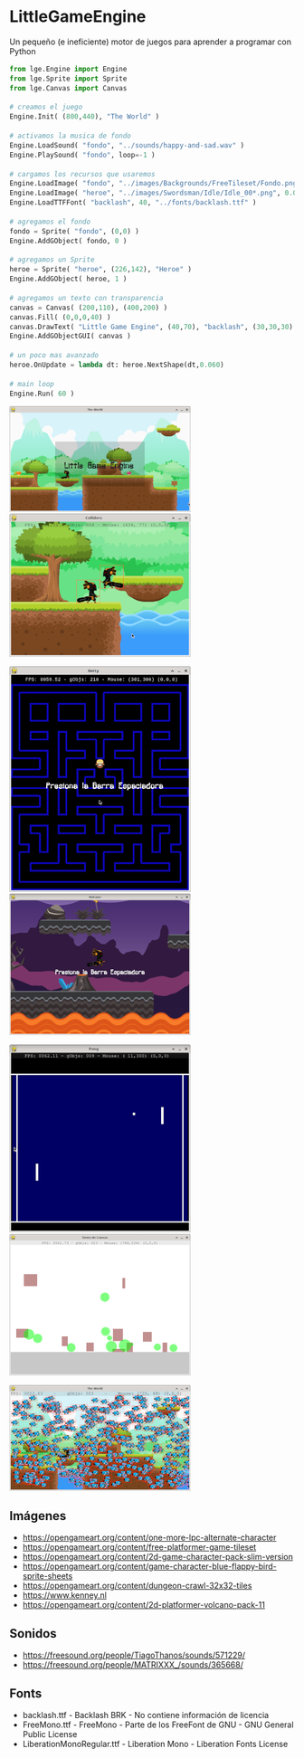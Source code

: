 # LittleGameEngine
Un pequeño (e ineficiente) motor de juegos para aprender a programar con Python

```python
from lge.Engine import Engine
from lge.Sprite import Sprite
from lge.Canvas import Canvas

# creamos el juego
Engine.Init( (800,440), "The World" )

# activamos la musica de fondo
Engine.LoadSound( "fondo", "../sounds/happy-and-sad.wav" )
Engine.PlaySound( "fondo", loop=-1 )

# cargamos los recursos que usaremos
Engine.LoadImage( "fondo", "../images/Backgrounds/FreeTileset/Fondo.png", (800,440) )
Engine.LoadImage( "heroe", "../images/Swordsman/Idle/Idle_00*.png", 0.08 )
Engine.LoadTTFFont( "backlash", 40, "../fonts/backlash.ttf" )

# agregamos el fondo
fondo = Sprite( "fondo", (0,0) )
Engine.AddGObject( fondo, 0 )

# agregamos un Sprite
heroe = Sprite( "heroe", (226,142), "Heroe" )
Engine.AddGObject( heroe, 1 )

# agregamos un texto con transparencia
canvas = Canvas( (200,110), (400,200) )
canvas.Fill( (0,0,0,40) )
canvas.DrawText( "Little Game Engine", (40,70), "backlash", (30,30,30) )
Engine.AddGObjectGUI( canvas )

# un poco mas avanzado
heroe.OnUpdate = lambda dt: heroe.NextShape(dt,0.060)

# main loop
Engine.Run( 60 )
```
![](images/world.png)
![](images/collisions.png)

![](images/Betty.png)
![](images/Plataforma.png)

![](images/Pong.png)
![](images/Canvas.png)

![](images/Birds.png)


## Imágenes
- https://opengameart.org/content/one-more-lpc-alternate-character
- https://opengameart.org/content/free-platformer-game-tileset
- https://opengameart.org/content/2d-game-character-pack-slim-version
- https://opengameart.org/content/game-character-blue-flappy-bird-sprite-sheets
- https://opengameart.org/content/dungeon-crawl-32x32-tiles
- https://www.kenney.nl
- https://opengameart.org/content/2d-platformer-volcano-pack-11

## Sonidos
- https://freesound.org/people/TiagoThanos/sounds/571229/
- https://freesound.org/people/MATRIXXX_/sounds/365668/

## Fonts
- backlash.ttf - Backlash BRK - No contiene información de licencia
- FreeMono.ttf - FreeMono - Parte de los FreeFont de GNU - GNU General Public License
- LiberationMonoRegular.ttf - Liberation Mono - Liberation Fonts License
